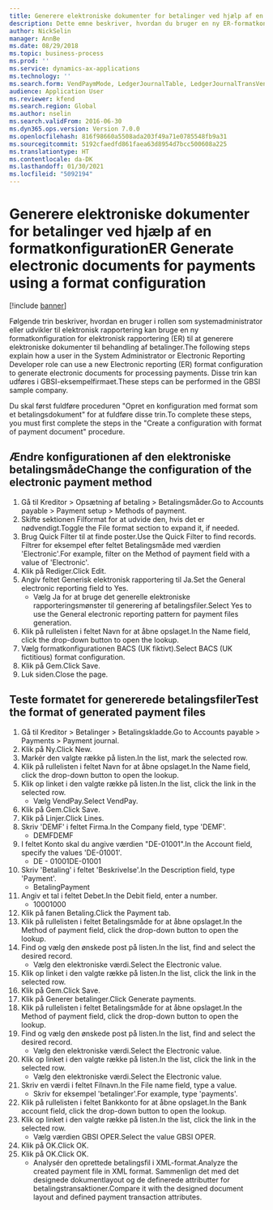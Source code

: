 ```yaml
---
title: Generere elektroniske dokumenter for betalinger ved hjælp af en formatkonfiguration
description: Dette emne beskriver, hvordan du bruger en ny ER-formatkonfiguration (elektronisk rapportering) til at oprette elektroniske dokumenter til behandling af betalinger.
author: NickSelin
manager: AnnBe
ms.date: 08/29/2018
ms.topic: business-process
ms.prod: ''
ms.service: dynamics-ax-applications
ms.technology: ''
ms.search.form: VendPaymMode, LedgerJournalTable, LedgerJournalTransVendPaym, BankAccountTableLookUp
audience: Application User
ms.reviewer: kfend
ms.search.region: Global
ms.author: nselin
ms.search.validFrom: 2016-06-30
ms.dyn365.ops.version: Version 7.0.0
ms.openlocfilehash: 816f98660a5508ada203f49a71e0785548fb9a31
ms.sourcegitcommit: 5192cfaedfd861faea63d8954d7bcc500608a225
ms.translationtype: HT
ms.contentlocale: da-DK
ms.lasthandoff: 01/30/2021
ms.locfileid: "5092194"
---
```

# <a name="er-generate-electronic-documents-for-payments-using-a-format-configuration"></a><span data-ttu-id="1fa09-103">Generere elektroniske dokumenter for betalinger ved hjælp af en formatkonfiguration</span><span class="sxs-lookup"><span data-stu-id="1fa09-103">ER Generate electronic documents for payments using a format configuration</span></span>

[!include [banner](../../includes/banner.md)]

<span data-ttu-id="1fa09-104">Følgende trin beskriver, hvordan en bruger i rollen som systemadministrator eller udvikler til elektronisk rapportering kan bruge en ny formatkonfiguration for elektronisk rapportering (ER) til at generere elektroniske dokumenter til behandling af betalinger.</span><span class="sxs-lookup"><span data-stu-id="1fa09-104">The following steps explain how a user in the System Administrator or Electronic Reporting Developer role can use a new Electronic reporting (ER) format configuration to generate electronic documents for processing payments.</span></span> <span data-ttu-id="1fa09-105">Disse trin kan udføres i GBSI-eksempelfirmaet.</span><span class="sxs-lookup"><span data-stu-id="1fa09-105">These steps can be performed in the GBSI sample company.</span></span>

<span data-ttu-id="1fa09-106">Du skal først fuldføre proceduren "Opret en konfiguration med format som et betalingsdokument" for at fuldføre disse trin.</span><span class="sxs-lookup"><span data-stu-id="1fa09-106">To complete these steps, you must first complete the steps in the "Create a configuration with format of payment document" procedure.</span></span>


## <a name="change-the-configuration-of-the-electronic-payment-method"></a><span data-ttu-id="1fa09-107">Ændre konfigurationen af den elektroniske betalingsmåde</span><span class="sxs-lookup"><span data-stu-id="1fa09-107">Change the configuration of the electronic payment method</span></span>
1. <span data-ttu-id="1fa09-108">Gå til Kreditor > Opsætning af betaling > Betalingsmåder.</span><span class="sxs-lookup"><span data-stu-id="1fa09-108">Go to Accounts payable > Payment setup > Methods of payment.</span></span>
2. <span data-ttu-id="1fa09-109">Skifte sektionen Filformat for at udvide den, hvis det er nødvendigt.</span><span class="sxs-lookup"><span data-stu-id="1fa09-109">Toggle the File format section to expand it, if needed.</span></span>
3. <span data-ttu-id="1fa09-110">Brug Quick Filter til at finde poster.</span><span class="sxs-lookup"><span data-stu-id="1fa09-110">Use the Quick Filter to find records.</span></span> <span data-ttu-id="1fa09-111">Filtrer for eksempel efter feltet Betalingsmåde med værdien 'Electronic'.</span><span class="sxs-lookup"><span data-stu-id="1fa09-111">For example, filter on the Method of payment field with a value of 'Electronic'.</span></span>
4. <span data-ttu-id="1fa09-112">Klik på Rediger.</span><span class="sxs-lookup"><span data-stu-id="1fa09-112">Click Edit.</span></span>
5. <span data-ttu-id="1fa09-113">Angiv feltet Generisk elektronisk rapportering til Ja.</span><span class="sxs-lookup"><span data-stu-id="1fa09-113">Set the General electronic reporting field to Yes.</span></span>
    * <span data-ttu-id="1fa09-114">Vælg Ja for at bruge det generelle elektroniske rapporteringsmønster til generering af betalingsfiler.</span><span class="sxs-lookup"><span data-stu-id="1fa09-114">Select Yes to use the General electronic reporting pattern for payment files generation.</span></span>  
6. <span data-ttu-id="1fa09-115">Klik på rullelisten i feltet Navn for at åbne opslaget.</span><span class="sxs-lookup"><span data-stu-id="1fa09-115">In the Name field, click the drop-down button to open the lookup.</span></span>
7. <span data-ttu-id="1fa09-116">Vælg formatkonfigurationen BACS (UK fiktivt).</span><span class="sxs-lookup"><span data-stu-id="1fa09-116">Select BACS (UK fictitious) format configuration.</span></span>
8. <span data-ttu-id="1fa09-117">Klik på Gem.</span><span class="sxs-lookup"><span data-stu-id="1fa09-117">Click Save.</span></span>
9. <span data-ttu-id="1fa09-118">Luk siden.</span><span class="sxs-lookup"><span data-stu-id="1fa09-118">Close the page.</span></span>

## <a name="test-the-format-of-generated-payment-files"></a><span data-ttu-id="1fa09-119">Teste formatet for genererede betalingsfiler</span><span class="sxs-lookup"><span data-stu-id="1fa09-119">Test the format of generated payment files</span></span>
1. <span data-ttu-id="1fa09-120">Gå til Kreditor > Betalinger > Betalingskladde.</span><span class="sxs-lookup"><span data-stu-id="1fa09-120">Go to Accounts payable > Payments > Payment journal.</span></span>
2. <span data-ttu-id="1fa09-121">Klik på Ny.</span><span class="sxs-lookup"><span data-stu-id="1fa09-121">Click New.</span></span>
3. <span data-ttu-id="1fa09-122">Markér den valgte række på listen.</span><span class="sxs-lookup"><span data-stu-id="1fa09-122">In the list, mark the selected row.</span></span>
4. <span data-ttu-id="1fa09-123">Klik på rullelisten i feltet Navn for at åbne opslaget.</span><span class="sxs-lookup"><span data-stu-id="1fa09-123">In the Name field, click the drop-down button to open the lookup.</span></span>
5. <span data-ttu-id="1fa09-124">Klik op linket i den valgte række på listen.</span><span class="sxs-lookup"><span data-stu-id="1fa09-124">In the list, click the link in the selected row.</span></span>
    * <span data-ttu-id="1fa09-125">Vælg VendPay.</span><span class="sxs-lookup"><span data-stu-id="1fa09-125">Select VendPay.</span></span>  
6. <span data-ttu-id="1fa09-126">Klik på Gem.</span><span class="sxs-lookup"><span data-stu-id="1fa09-126">Click Save.</span></span>
7. <span data-ttu-id="1fa09-127">Klik på Linjer.</span><span class="sxs-lookup"><span data-stu-id="1fa09-127">Click Lines.</span></span>
8. <span data-ttu-id="1fa09-128">Skriv 'DEMF' i feltet Firma.</span><span class="sxs-lookup"><span data-stu-id="1fa09-128">In the Company field, type 'DEMF'.</span></span>
    * <span data-ttu-id="1fa09-129">DEMF</span><span class="sxs-lookup"><span data-stu-id="1fa09-129">DEMF</span></span>  
9. <span data-ttu-id="1fa09-130">I feltet Konto skal du angive værdien "DE-01001".</span><span class="sxs-lookup"><span data-stu-id="1fa09-130">In the Account field, specify the values 'DE-01001'.</span></span>
    * <span data-ttu-id="1fa09-131">DE - 01001</span><span class="sxs-lookup"><span data-stu-id="1fa09-131">DE-01001</span></span>  
10. <span data-ttu-id="1fa09-132">Skriv 'Betaling' i feltet 'Beskrivelse'.</span><span class="sxs-lookup"><span data-stu-id="1fa09-132">In the Description field, type 'Payment'.</span></span>
    * <span data-ttu-id="1fa09-133">Betaling</span><span class="sxs-lookup"><span data-stu-id="1fa09-133">Payment</span></span>  
11. <span data-ttu-id="1fa09-134">Angiv et tal i feltet Debet.</span><span class="sxs-lookup"><span data-stu-id="1fa09-134">In the Debit field, enter a number.</span></span>
    * <span data-ttu-id="1fa09-135">1000</span><span class="sxs-lookup"><span data-stu-id="1fa09-135">1000</span></span>  
12. <span data-ttu-id="1fa09-136">Klik på fanen Betaling.</span><span class="sxs-lookup"><span data-stu-id="1fa09-136">Click the Payment tab.</span></span>
13. <span data-ttu-id="1fa09-137">Klik på rullelisten i feltet Betalingsmåde for at åbne opslaget.</span><span class="sxs-lookup"><span data-stu-id="1fa09-137">In the Method of payment field, click the drop-down button to open the lookup.</span></span>
14. <span data-ttu-id="1fa09-138">Find og vælg den ønskede post på listen.</span><span class="sxs-lookup"><span data-stu-id="1fa09-138">In the list, find and select the desired record.</span></span>
    * <span data-ttu-id="1fa09-139">Vælg den elektroniske værdi.</span><span class="sxs-lookup"><span data-stu-id="1fa09-139">Select the Electronic value.</span></span>  
15. <span data-ttu-id="1fa09-140">Klik op linket i den valgte række på listen.</span><span class="sxs-lookup"><span data-stu-id="1fa09-140">In the list, click the link in the selected row.</span></span>
16. <span data-ttu-id="1fa09-141">Klik på Gem.</span><span class="sxs-lookup"><span data-stu-id="1fa09-141">Click Save.</span></span>
17. <span data-ttu-id="1fa09-142">Klik på Generer betalinger.</span><span class="sxs-lookup"><span data-stu-id="1fa09-142">Click Generate payments.</span></span>
18. <span data-ttu-id="1fa09-143">Klik på rullelisten i feltet Betalingsmåde for at åbne opslaget.</span><span class="sxs-lookup"><span data-stu-id="1fa09-143">In the Method of payment field, click the drop-down button to open the lookup.</span></span>
19. <span data-ttu-id="1fa09-144">Find og vælg den ønskede post på listen.</span><span class="sxs-lookup"><span data-stu-id="1fa09-144">In the list, find and select the desired record.</span></span>
    * <span data-ttu-id="1fa09-145">Vælg den elektroniske værdi.</span><span class="sxs-lookup"><span data-stu-id="1fa09-145">Select the Electronic value.</span></span>  
20. <span data-ttu-id="1fa09-146">Klik op linket i den valgte række på listen.</span><span class="sxs-lookup"><span data-stu-id="1fa09-146">In the list, click the link in the selected row.</span></span>
    * <span data-ttu-id="1fa09-147">Vælg den elektroniske værdi.</span><span class="sxs-lookup"><span data-stu-id="1fa09-147">Select the Electronic value.</span></span>  
21. <span data-ttu-id="1fa09-148">Skriv en værdi i feltet Filnavn.</span><span class="sxs-lookup"><span data-stu-id="1fa09-148">In the File name field, type a value.</span></span>
    * <span data-ttu-id="1fa09-149">Skriv for eksempel 'betalinger'.</span><span class="sxs-lookup"><span data-stu-id="1fa09-149">For example, type 'payments'.</span></span>  
22. <span data-ttu-id="1fa09-150">Klik på rullelisten i feltet Bankkonto for at åbne opslaget.</span><span class="sxs-lookup"><span data-stu-id="1fa09-150">In the Bank account field, click the drop-down button to open the lookup.</span></span>
23. <span data-ttu-id="1fa09-151">Klik op linket i den valgte række på listen.</span><span class="sxs-lookup"><span data-stu-id="1fa09-151">In the list, click the link in the selected row.</span></span>
    * <span data-ttu-id="1fa09-152">Vælg værdien GBSI OPER.</span><span class="sxs-lookup"><span data-stu-id="1fa09-152">Select the value GBSI OPER.</span></span>  
24. <span data-ttu-id="1fa09-153">Klik på OK.</span><span class="sxs-lookup"><span data-stu-id="1fa09-153">Click OK.</span></span>
25. <span data-ttu-id="1fa09-154">Klik på OK.</span><span class="sxs-lookup"><span data-stu-id="1fa09-154">Click OK.</span></span>
    * <span data-ttu-id="1fa09-155">Analysér den oprettede betalingsfil i XML-format.</span><span class="sxs-lookup"><span data-stu-id="1fa09-155">Analyze the created payment file in XML format.</span></span> <span data-ttu-id="1fa09-156">Sammenlign det med det designede dokumentlayout og de definerede attributter for betalingstransaktioner.</span><span class="sxs-lookup"><span data-stu-id="1fa09-156">Compare it with the designed document layout and defined payment transaction attributes.</span></span>  

